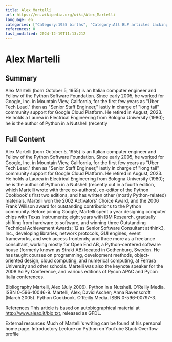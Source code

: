 ```yaml
---
title: Alex Martelli
url: https://en.wikipedia.org/wiki/Alex_Martelli
language: en
categories: ["Category:1955 births", "Category:All BLP articles lacking sources", "Category:Articles with hCards", "Category:BLP articles lacking sources from February 2022", "Category:Computer programmers", "Category:Engineers from Bologna", "Category:Google employees", "Category:Italian computer scientists", "Category:Italian emigrants to the United States", "Category:Living people", "Category:Python (programming language) people"]
references: 0
last_modified: 2024-12-19T11:13:21Z
---
```


# Alex Martelli

## Summary

Alex Martelli (born October 5, 1955) is an Italian computer engineer and Fellow of the Python Software Foundation. Since early 2005, he worked for Google, Inc. in Mountain View, California, for the first few years as "Über Tech Lead," then as "Senior Staff Engineer," lastly in charge of "long tail" community support for Google Cloud Platform. He retired in August, 2023.
He holds a Laurea in Electrical Engineering from Bologna University (1980); he is the author of Python in a Nutshell (recently 

## Full Content

Alex Martelli (born October 5, 1955) is an Italian computer engineer and Fellow of the Python Software Foundation. Since early 2005, he worked for Google, Inc. in Mountain View, California, for the first few years as "Über Tech Lead," then as "Senior Staff Engineer," lastly in charge of "long tail" community support for Google Cloud Platform. He retired in August, 2023.
He holds a Laurea in Electrical Engineering from Bologna University (1980); he is the author of Python in a Nutshell (recently out in a fourth edition, which Martelli wrote with three co-authors), co-editor of the Python Cookbook's first two editions, and has written other (mostly Python-related) materials. Martelli won the 2002 Activators' Choice Award, and the 2006 Frank Willison award for outstanding contributions to the Python community.
Before joining Google, Martelli spent a year designing computer chips with Texas Instruments; eight years with IBM Research, gradually shifting from hardware to software, and winning three Outstanding Technical Achievement Awards; 12 as Senior Software Consultant at think3, Inc., developing libraries, network protocols, GUI engines, event frameworks, and web access frontends; and three more as a freelance consultant, working mostly for Open End AB, a Python-centered software house (formerly known as Strakt AB) located in Gothenburg, Sweden.
He has taught courses on programming, development methods, object-oriented design, cloud computing, and numerical computing, at Ferrara University and other schools. Martelli was also the keynote speaker for the 2008 SciPy Conference, and various editions of Pycon APAC and Pycon Italia conferences.

Bibliography
Martelli, Alex (July 2006). Python in a Nutshell. O'Reilly Media. ISBN 0-596-10046-9.
Martelli, Alex; David Ascher; Anna Ravenscroft (March 2005). Python Cookbook. O'Reilly Media. ISBN 0-596-00797-3.

References
This article is based on autobiographical material at http://www.aleax.it/bio.txt, released as GFDL.

External resources
Much of Martelli's writing can be found at his personal home page.
Introductory Lecture on Python on YouTube
Stack Overflow profile
